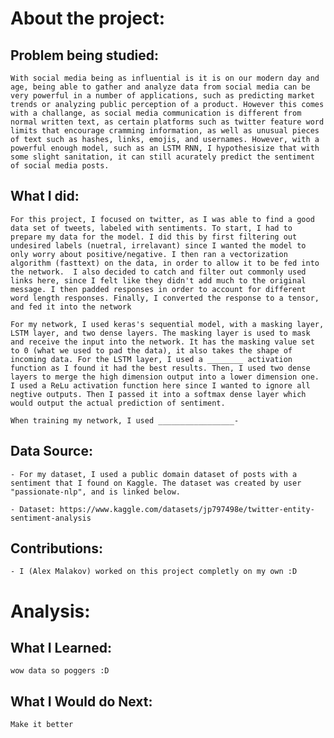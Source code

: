 # About the project:

## Problem being studied:

    With social media being as influential is it is on our modern day and age, being able to gather and analyze data from social media can be very powerful in a number of applications, such as predicting market trends or analyzing public perception of a product. However this comes with a challange, as social media communication is different from normal written text, as certain platforms such as twitter feature word limits that encourage cramming information, as well as unusual pieces of text such as hashes, links, emojis, and usernames. However, with a powerful enough model, such as an LSTM RNN, I hypothesisize that with some slight sanitation, it can still acurately predict the sentiment of social media posts.

## What I did:

    For this project, I focused on twitter, as I was able to find a good data set of tweets, labeled with sentiments. To start, I had to prepare my data for the model. I did this by first filtering out undesired labels (nuetral, irrelavant) since I wanted the model to only worry about positive/negative. I then ran a vectorization algorithm (fasttext) on the data, in order to allow it to be fed into the network.  I also decided to catch and filter out commonly used links here, since I felt like they didn't add much to the original message. I then padded responses in order to account for different word length responses. Finally, I converted the response to a tensor, and fed it into the network

    For my network, I used keras's sequential model, with a masking layer, LSTM layer, and two dense layers. The masking layer is used to mask and receive the input into the network. It has the masking value set to 0 (what we used to pad the data), it also takes the shape of incoming data. For the LSTM layer, I used a ________ activation function as I found it had the best results. Then, I used two dense layers to merge the high dimension output into a lower dimension one. I used a ReLu activation function here since I wanted to ignore all negtive outputs. Then I passed it into a softmax dense layer which would output the actual prediction of sentiment. 

    When training my network, I used _________________-

## Data Source:

    - For my dataset, I used a public domain dataset of posts with a sentiment that I found on Kaggle. The dataset was created by user "passionate-nlp", and is linked below.

    - Dataset: https://www.kaggle.com/datasets/jp797498e/twitter-entity-sentiment-analysis

## Contributions:

    - I (Alex Malakov) worked on this project completly on my own :D

# Analysis:

## What I Learned:

    wow data so poggers :D

## What I Would do Next: 

    Make it better